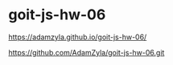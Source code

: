 # goit-js-hw-06

https://adamzyla.github.io/goit-js-hw-06/

https://github.com/AdamZyla/goit-js-hw-06.git
